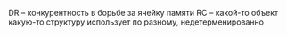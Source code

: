 DR – конкурентность в борьбе за ячейку памяти
RC – какой-то объект какую-то структуру использует по разному, недетерменированно